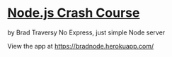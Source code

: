 # [Node.js Crash Course](https://www.youtube.com/watch?v=fBNz5xF-Kx4&t=4210s)

by Brad Traversy
No Express, just simple Node server

View the app at https://bradnode.herokuapp.com/
